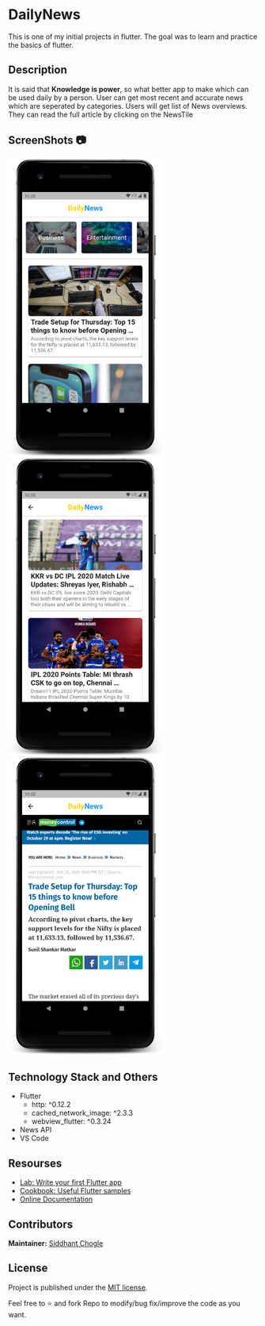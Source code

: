 # DailyNews

This is one of my initial projects in flutter. The goal was to learn and practice the basics of flutter.

## Description

It is said that **Knowledge is power**, so what better app to make which can be used daily by a person. User can get most recent and accurate news which are seperated by categories. Users will get list of News overviews. They can read the full article by clicking on the NewsTile

## ScreenShots 📷

<img src = "screenshots/device-2020-10-28-223523.png" height="600"> <img src ="screenshots/device-2020-10-24-200324.png" height="600"> <img src = "screenshots/device-2020-10-28-224725.png" height="600">

## Technology Stack and Others

- Flutter
  - http: ^0.12.2
  - cached_network_image: ^2.3.3
  - webview_flutter: ^0.3.24
- News API
- VS Code

## Resourses

- [Lab: Write your first Flutter app](https://flutter.dev/docs/get-started/codelab)
- [Cookbook: Useful Flutter samples](https://flutter.dev/docs/cookbook)
- [Online Documentation](https://flutter.dev/docs)

## Contributors

**Maintainer:** [Siddhant Chogle](https://github.com/SiddhantChogle)

## License

Project is published under the [MIT license](/LICENSE.md).

Feel free to ⭐ and fork Repo to modify/bug fix/improve the code as you want.
